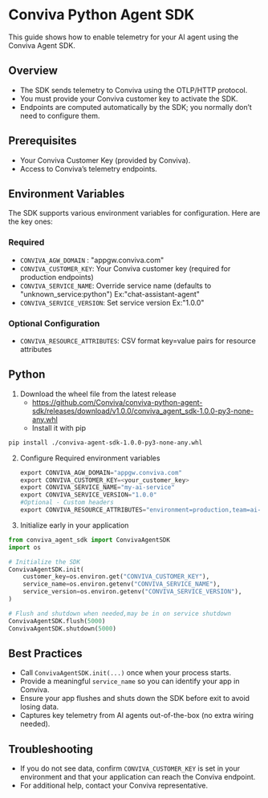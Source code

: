 # Conviva Python Agent SDK

This guide shows how to enable telemetry for your AI agent using the Conviva Agent SDK. 

## Overview
- The SDK sends telemetry to Conviva using the OTLP/HTTP protocol.
- You must provide your Conviva customer key to activate the SDK.
- Endpoints are computed automatically by the SDK; you normally don’t need to configure them.

## Prerequisites
- Your Conviva Customer Key (provided by Conviva).
- Access to Conviva’s telemetry endpoints.

## Environment Variables
The SDK supports various environment variables for configuration. Here are the key ones:

### Required
- `CONVIVA_AGW_DOMAIN` : "appgw.conviva.com"
- `CONVIVA_CUSTOMER_KEY`: Your Conviva customer key (required for production endpoints)
- `CONVIVA_SERVICE_NAME`: Override service name (defaults to "unknown_service:python") Ex:"chat-assistant-agent"
- `CONVIVA_SERVICE_VERSION`: Set service version Ex:"1.0.0"

### Optional Configuration
- `CONVIVA_RESOURCE_ATTRIBUTES`: CSV format key=value pairs for resource attributes

## Python
1) Download the wheel file from the latest release
   - https://github.com/Conviva/conviva-python-agent-sdk/releases/download/v1.0.0/conviva_agent_sdk-1.0.0-py3-none-any.whl
   - Install it with pip
```bash
pip install ./conviva-agent-sdk-1.0.0-py3-none-any.whl
```

2) Configure Required environment variables
   ```python
   export CONVIVA_AGW_DOMAIN="appgw.conviva.com"
   export CONVIVA_CUSTOMER_KEY=<your_customer_key>
   export CONVIVA_SERVICE_NAME="my-ai-service"
   export CONVIVA_SERVICE_VERSION="1.0.0"
   #Optional - Custom headers
   export CONVIVA_RESOURCE_ATTRIBUTES="environment=production,team=ai-platform"
   ```
3) Initialize early in your application
```python
from conviva_agent_sdk import ConvivaAgentSDK
import os

# Initialize the SDK
ConvivaAgentSDK.init(
    customer_key=os.environ.get("CONVIVA_CUSTOMER_KEY"),
    service_name=os.environ.getenv("CONVIVA_SERVICE_NAME"),
    service_version=os.environ.getenv("CONVIVA_SERVICE_VERSION"),
)

# Flush and shutdown when needed,may be in on service shutdown
ConvivaAgentSDK.flush(5000)
ConvivaAgentSDK.shutdown(5000)
```
## Best Practices
- Call `ConvivaAgentSDK.init(...)` once when your process starts.
- Provide a meaningful `service_name` so you can identify your app in Conviva.
- Ensure your app flushes and shuts down the SDK before exit to avoid losing data.
- Captures key telemetry from AI agents out-of-the-box (no extra wiring needed).

## Troubleshooting
- If you do not see data, confirm `CONVIVA_CUSTOMER_KEY` is set in your environment and that your application can reach the Conviva endpoint.
- For additional help, contact your Conviva representative.


